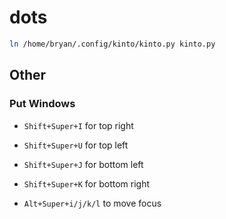 # dots

```bash
ln /home/bryan/.config/kinto/kinto.py kinto.py
```

## Other

### Put Windows

- `Shift+Super+I` for top right
- `Shift+Super+U` for top left
- `Shift+Super+J` for bottom left
- `Shift+Super+K` for bottom right

- `Alt+Super+i/j/k/l` to move focus
